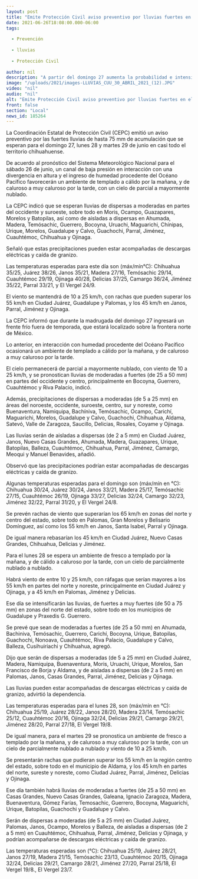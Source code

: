 ```yaml
---
layout: post
title: "Emite Protección Civil aviso preventivo por lluvias fuertes en el estado"
date: 2021-06-26T18:08:00.000-06:00
tags:
  
  - Prevención
  
  - lluvias
  
  - Protección Civil
  
author: nil
description: "A partir del domingo 27 aumenta la probabilidad e intensidad de las precipitaciones, debido a la entrada de un frente frío, aunque las condiciones se extenderán al lunes y martes; llama a tomar precauciones"
image: "/uploads/2021/images-LLUVIAS_CUU_30_ABRIL_2021_(12).JPG"
video: "nil"
audio: "nil"
alt: "Emite Protección Civil aviso preventivo por lluvias fuertes en el estado"
front: false
section: "Local"
news_id: 185264
---
```


La Coordinación Estatal de Protección Civil (CEPC) emitió un aviso preventivo por las fuertes lluvias de hasta 75 mm de acumulación que se esperan para el domingo 27, lunes 28 y martes 29 de junio en casi todo el territorio chihuahuense.

 

De acuerdo al pronóstico del Sistema Meteorológico Nacional para el sábado 26 de junio, un canal de baja presión en interacción con una divergencia en altura y el ingreso de humedad procedente del Océano Pacífico favorecerán un ambiente de templado a cálido por la mañana, y de caluroso a muy caluroso por la tarde, con un cielo de parcial a mayormente nublado.

 

La CEPC indicó que se esperan lluvias de dispersas a moderadas en partes del occidente y suroeste, sobre todo en Moris, Ocampo, Guazapares, Morelos y Batopilas, así como de aisladas a dispersas en Ahumada, Madera, Temósachic, Guerrero, Bocoyna, Uruachi, Maguarichi, Chínipas, Urique, Morelos, Guadalupe y Calvo, Guachochi, Parral, Jiménez, Cuauhtémoc, Chihuahua y Ojinaga.

 

Señaló que estas precipitaciones pueden estar acompañadas de descargas eléctricas y caída de granizo.

 

Las temperaturas esperadas para este día son (máx/mín°C): Chihuahua 35/25, Juárez 38/26, Janos 35/21, Madera 27/16, Temósachic 29/14, Cuauhtémoc 29/19, Ojinaga 40/28, Delicias 37/25, Camargo 36/24, Jiménez 35/22, Parral 33/21, y El Vergel 24/9.

 

El viento se mantendrá de 10 a 25 km/h, con rachas que pueden superar los 55 km/h en Ciudad Juárez, Guadalupe y  Palomas, y los 45 km/h en Janos, Parral, Jiménez y Ojinaga.

 

La CEPC informó que durante la madrugada del domingo 27 ingresará un frente frío fuera de temporada, que estará localizado sobre la frontera norte de México.

 

Lo anterior, en interacción con humedad procedente del Océano Pacífico ocasionará un ambiente de templado a cálido por la mañana, y de caluroso a muy caluroso por la tarde.

 

El cielo permanecerá de parcial a mayormente nublado, con viento de 10 a 25 km/h, y se pronostican lluvias de moderadas a fuertes (de 25 a 50 mm) en partes del occidente y centro, principalmente en Bocoyna, Guerrero, Cuauhtémoc y Riva Palacio, indicó.

 

Además, precipitaciones de dispersas a moderadas (de 5 a 25 mm) en áreas del noroeste, occidente, suroeste, centro, sur y noreste, como Buenaventura, Namiquipa, Bachíniva, Temósachic, Ocampo, Carichí, Maguarichi, Morelos, Guadalupe y Calvo, Guachochi, Chihuahua, Aldama, Satevó, Valle de Zaragoza, Saucillo, Delicias, Rosales, Coyame y Ojinaga.

 

Las lluvias serán de aisladas a dispersas (de 2 a 5 mm) en Ciudad Juárez, Janos, Nuevo Casas Grandes, Ahumada, Madera, Guazapares, Urique, Batopilas, Balleza, Cuauhtémoc, Chihuahua, Parral, Jiménez, Camargo, Meoqui y Manuel Benavides, añadió.

 

Observó que las precipitaciones podrían estar acompañadas de descargas eléctricas y caída de granizo.

 

Algunas temperaturas esperadas para el domingo son (máx/mín en °C): Chihuahua 30/24, Juárez 30/24, Janos 33/21, Madera 25/17, Temósachic 27/15, Cuauhtémoc 26/19, Ojinaga 33/27, Delicias 32/24, Camargo 32/23, Jiménez 32/22, Parral 31/20, y El Vergel 24/8.

 

Se prevén rachas de viento que superarían los 65 km/h en zonas del norte y centro del estado, sobre todo en Palomas, Gran Morelos y Belisario Domínguez, así como los 55 km/h en Janos, Santa Isabel, Parral y Ojinaga.

 

De igual manera rebasarían los 45 km/h en Ciudad Juárez, Nuevo Casas Grandes, Chihuahua, Delicias y Jiménez.


Para el lunes 28 se espera un ambiente de fresco a templado por la mañana, y de cálido a caluroso por la tarde, con un cielo de parcialmente nublado a nublado.

 

Habrá viento de entre 10 y 25 km/h, con ráfagas que serían mayores a los 55 km/h en partes del norte y noreste, principalmente en Ciudad Juárez y Ojinaga, y a 45 km/h en Palomas, Jiménez y Delicias.

 

Ese día se intensificarán las lluvias, de fuertes a muy fuertes (de 50 a 75 mm) en zonas del norte del estado, sobre todo en los municipios de Guadalupe y Praxedis G. Guerrero.

 

Se prevé que sean de moderadas a fuertes (de 25 a 50 mm) en Ahumada, Bachiniva, Temósachic, Guerrero, Carichí, Bocoyna, Urique, Batopilas, Guachochi, Nonoava, Cuauhtémoc, Riva Palacio, Guadalupe y Calvo, Balleza, Cusihuiriachi y Chihuahua, agregó.

 

Dijo que serán de dispersas a moderadas (de 5 a 25 mm) en Ciudad Juárez, Madera, Namiquipa, Buenaventura, Moris, Uruachi, Urique, Morelos, San Francisco de Borja y Aldama, y de aisladas a dispersas (de 2 a 5 mm) en Palomas, Janos, Casas Grandes, Parral, Jiménez, Delicias y Ojinaga.

 

Las lluvias pueden estar acompañadas de descargas eléctricas y caída de granizo, advirtió la dependencia.

 

Las temperaturas esperadas para el lunes 28, son (máx/mín en °C): Chihuahua 25/19, Juárez 28/22, Janos 28/20, Madera 23/14, Temósachic 25/12, Cuauhtémoc 20/16, Ojinaga 32/24, Delicias 29/21, Camargo 29/21, Jiménez 28/20, Parral 27/18, El Vergel 19/8.


De igual manera, para el martes 29 se pronostica un ambiente de fresco a templado por la mañana, y de caluroso a muy caluroso por la tarde, con un cielo de parcialmente nublado a nublado y viento de 10 a 25 km/h.

 

Se presentarán rachas que pudieran superar los 55 km/h en la región centro del estado, sobre todo en el municipio de Aldama, y los 45 km/h en partes del norte, sureste y noreste, como Ciudad Juárez, Parral, Jiménez, Delicias y Ojinaga.

 

Ese día también habrá lluvias de moderadas a fuertes (de 25 a 50 mm) en Casas Grandes, Nuevo Casas Grandes, Galeana, Ignacio Zaragoza, Madera, Buenaventura, Gómez Farías, Temosachic, Guerrero, Bocoyna, Maguarichi, Urique, Batopilas, Guachochi y Guadalupe y Calvo.

 

Serán de dispersas a moderadas (de 5 a 25 mm) en Ciudad Juárez, Palomas, Janos, Ocampo, Morelos y Balleza, de aisladas a dispersas (de 2 a 5 mm) en Cuauhtémoc, Chihuahua, Parral, Jiménez, Delicias y Ojinaga, y podrían acompañarse de descargas eléctricas y caída de granizo.

 

Las temperaturas esperadas son (°C): Chihuahua 25/19, Juárez 28/21, Janos 27/19, Madera 21/15, Temósachic 23/13, Cuauhtémoc 20/15, Ojinaga 32/24, Delicias 29/21, Camargo 28/21, Jiménez 27/20, Parral 25/18, El Vergel 19/8., El Vergel 23/7.